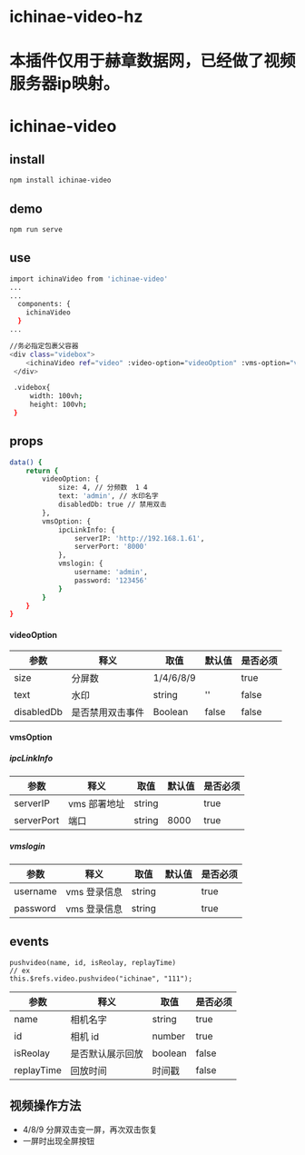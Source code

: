 # ichinae-video-hz

# 本插件仅用于赫章数据网，已经做了视频服务器ip映射。

# ichinae-video

## install

```bash
npm install ichinae-video
```

## demo

```bash
npm run serve
```

## use

```bash
import ichinaVideo from 'ichinae-video'
...
...
  components: {
    ichinaVideo
  }
...

//务必指定包裹父容器
<div class="videbox">
    <ichinaVideo ref="video" :video-option="videoOption" :vms-option="vmsOption" />
 </div>

 .videbox{
     width: 100vh;
     height: 100vh;
 }
```

## props

```bash
data() {
    return {
        videoOption: {
            size: 4, // 分频数  1 4
            text: 'admin', // 水印名字
            disabledDb: true // 禁用双击
        },
        vmsOption: {
            ipcLinkInfo: {
                serverIP: 'http://192.168.1.61',
                serverPort: '8000'
            },
            vmslogin: {
                username: 'admin',
                password: '123456'
            }
        }
    }
}
```

#### videoOption

| 参数       | 释义             | 取值      | 默认值 | 是否必须 |
| ---------- | ---------------- | --------- | ------ | -------- |
| size       | 分屏数           | 1/4/6/8/9 |        | true     |
| text       | 水印             | string    | ''     | false    |
| disabledDb | 是否禁用双击事件 | Boolean   | false  | false    |

#### vmsOption

##### ipcLinkInfo

| 参数       | 释义         | 取值   | 默认值 | 是否必须 |
| ---------- | ------------ | ------ | ------ | -------- |
| serverIP   | vms 部署地址 | string |        | true     |
| serverPort | 端口         | string | 8000   | true     |

##### vmslogin

| 参数     | 释义         | 取值   | 默认值 | 是否必须 |
| -------- | ------------ | ------ | ------ | -------- |
| username | vms 登录信息 | string |        | true     | true |
| password | vms 登录信息 | string |        | true     | true |

## events

```
pushvideo(name, id, isReolay, replayTime)
// ex
this.$refs.video.pushvideo("ichinae", "111");
```

| 参数       | 释义             | 取值    | 是否必须 |
| ---------- | ---------------- | ------- | -------- |
| name       | 相机名字         | string  | true     |
| id         | 相机 id          | number  | true     |
| isReolay   | 是否默认展示回放 | boolean | false    |
| replayTime | 回放时间         | 时间戳  | false    |

## 视频操作方法
- 4/8/9 分屏双击变一屏，再次双击恢复
- 一屏时出现全屏按钮